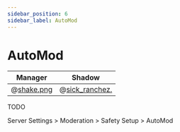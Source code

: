 ```yaml
---
sidebar_position: 6
sidebar_label: AutoMod
---
```


# AutoMod

| Manager                           | Shadow                               |
| --------------------------------- | ------------------------------------ |
| @[shake.png](1034384071415050300) | @[sick_ranchez.](947853707331121282) |

TODO

Server Settings > Moderation > Safety Setup > AutoMod
